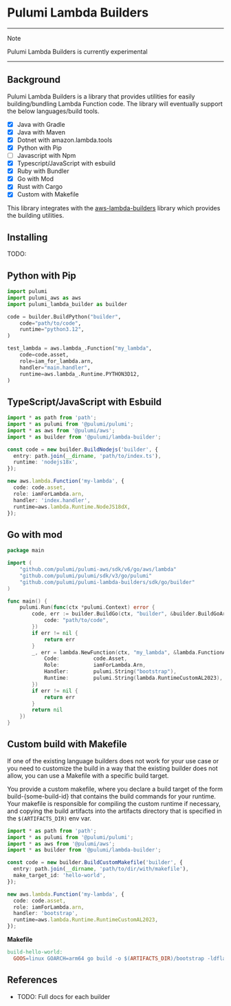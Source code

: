 # Pulumi Lambda Builders

---
> [!NOTE]
> Pulumi Lambda Builders is currently experimental

---

## Background

Pulumi Lambda Builders is a library that provides utilities for easily
building/bundling Lambda Function code. The library will eventually support the below languages/build tools.

- [X] Java with Gradle
- [X] Java with Maven
- [X] Dotnet with amazon.lambda.tools
- [X] Python with Pip
- [ ] Javascript with Npm
- [X] Typescript/JavaScript with esbuild
- [X] Ruby with Bundler
- [X] Go with Mod
- [X] Rust with Cargo
- [X] Custom with Makefile

This library integrates with the
[aws-lambda-builders](https://github.com/aws/aws-lambda-builders) library which
provides the building utilities.

## Installing

TODO:

## Python with Pip

```python
import pulumi
import pulumi_aws as aws
import pulumi_lambda_builder as builder

code = builder.BuildPython("builder",
    code="path/to/code",
    runtime="python3.12",
)

test_lambda = aws.lambda_.Function("my_lambda",
    code=code.asset,
    role=iam_for_lambda.arn,
    handler="main.handler",
    runtime=aws.lambda_.Runtime.PYTHON3D12,
)
```

## TypeScript/JavaScript with Esbuild

```ts
import * as path from 'path';
import * as pulumi from '@pulumi/pulumi';
import * as aws from '@pulumi/aws';
import * as builder from '@pulumi/lambda-builder';

const code = new builder.BuildNodejs('builder', {
  entry: path.join(__dirname, 'path/to/index.ts'),
  runtime: 'nodejs18x',
});

new aws.lambda.Function('my-lambda', {
  code: code.asset,
  role: iamForLambda.arn,
  handler: 'index.handler',
  runtime=aws.lambda.Runtime.NodeJS18dX,
});
```

## Go with mod

```go
package main

import (
	"github.com/pulumi/pulumi-aws/sdk/v6/go/aws/lambda"
	"github.com/pulumi/pulumi/sdk/v3/go/pulumi"
    "github.com/pulumi/pulumi-lambda-builders/sdk/go/builder"
)

func main() {
	pulumi.Run(func(ctx *pulumi.Context) error {
        code, err := builder.BuildGo(ctx, "builder", &builder.BuildGoArgs{
            code: "path/to/code",
        })
        if err != nil {
            return err
        }
		_, err = lambda.NewFunction(ctx, "my_lambda", &lambda.FunctionArgs{
			Code:           code.Asset,
			Role:           iamForLambda.Arn,
			Handler:        pulumi.String("bootstrap"),
			Runtime:        pulumi.String(lambda.RuntimeCustomAL2023),
		})
		if err != nil {
			return err
		}
		return nil
	})
}
```

## Custom build with Makefile

If one of the existing language builders does not work for your use case or you
need to customize the build in a way that the existing builder does not allow,
you can use a Makefile with a specific build target.

You provide a custom makefile, where you declare a build target of the form
build-{some-build-id} that contains the build commands for your runtime.
Your makefile is responsible for compiling the custom runtime if necessary, and
copying the build artifacts into the artifacts directory that is specified in
the `$(ARTIFACTS_DIR)` env var.

```ts
import * as path from 'path';
import * as pulumi from '@pulumi/pulumi';
import * as aws from '@pulumi/aws';
import * as builder from '@pulumi/lambda-builder';

const code = new builder.BuildCustomMakefile('builder', {
  entry: path.join(__dirname, 'path/to/dir/with/makefile'),
  make_target_id: 'hello-world',
});

new aws.lambda.Function('my-lambda', {
  code: code.asset,
  role: iamForLambda.arn,
  handler: 'bootstrap',
  runtime=aws.lambda.Runtime.RuntimeCustomAL2023,
});
```

**Makefile**

```makefile
build-hello-world:
  GOOS=linux GOARCH=arm64 go build -o $(ARTIFACTS_DIR)/bootstrap -ldflags "-s -w"
```

## References

* TODO: Full docs for each builder
